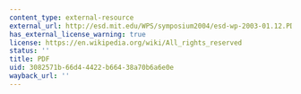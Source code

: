 ```yaml
---
content_type: external-resource
external_url: http://esd.mit.edu/WPS/symposium2004/esd-wp-2003-01.12.PDF
has_external_license_warning: true
license: https://en.wikipedia.org/wiki/All_rights_reserved
status: ''
title: PDF
uid: 3082571b-66d4-4422-b664-38a70b6a6e0e
wayback_url: ''
---
```

